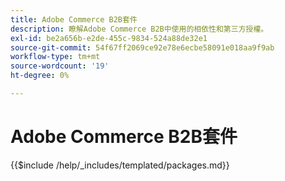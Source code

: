```yaml
---
title: Adobe Commerce B2B套件
description: 瞭解Adobe Commerce B2B中使用的相依性和第三方授權。
exl-id: be2a656b-e2de-455c-9834-524a88de32e1
source-git-commit: 54f67ff2069ce92e78e6ecbe58091e018aa9f9ab
workflow-type: tm+mt
source-wordcount: '19'
ht-degree: 0%

---
```


# Adobe Commerce B2B套件

{{$include /help/_includes/templated/packages.md}}
